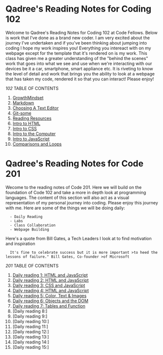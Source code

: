 # Qadree's Reading Notes for Coding 102

Welcome to Qadree's Reading Notes for Coding 102 at Code Fellows. Below is work that I've done as a brand new coder. I am very excited about the journey I've undertaken and if you've been thinking about jumping into coding I hope my work inspires you! Everything you intereact with on my webpage except for the template that it's rendered on is my work. This class has given me a greater understanding of the "behind the scenes" work that goes into what we see and use when we're interacting with our devices be it a car, smartphone, smart appliance etc. It is riveting to know the level of detail and work that brings you the ability to look at a webpage that has taken my code, rendered it so that you can interact! Please enjoy!


*102*  TABLE OF CONTENTS

   1. [GrowthMindset](/GrowthMindset.md)
   1. [Markdown](/markdown.md)
   1. [Choosing A Text Editor](/Choosing-text-editor.md)
   1. [Git-some](/Git-some.md)
   1. [Reading Resources](/Resources.md)
   1. [Intro to HTML](/html.md)
   1. [Intro to CSS](/css.md)
   1. [Intro to the Computer](/cpu.md)
   1. [Intro to JavaScript](/java.md)
   1. [Comparisons and Loops](/loop.md)
   

# Qadree's Reading Notes for Code 201

Wecome to the reading notes of Code 201. Here we will build on the foundation of Code 102 and take a more in depth look at programming languages. The content of this section will also act as a visual representation of my personal journey into coding. Please enjoy this journey with me. Here are some of the things we will be doing daily:

      - Daily Reading
      - Labs
      - Class Collaboration
      - Webpage Building

Here's a quote from Bill Gates, a Tech Leaders I look at to find motivation and inspiration 

      It's fine to celebrate success but it is more important >to heed the lessons of failure." Bill Gates, Co-founder >of Microsoft

*201*  TABLE OF CONTENTS

1. [Daily reading 1: HTML and JavaScript](/Class201Notes/class-01.md)
1. [Daily reading 2: HTML and JavaScript](/Class201Notes/class-02.md)
1. [Daily reading 3: CSS and JavaScript](/Class201Notes/class-03.md)
1. [Daily reading 4: HTML and JavaScript](/Class201Notes/class-04.md)
1. [Daily reading 5: Color, Text & Images](Class201Notes/class-05.md)
1. [Daily reading 6: Objects and the DOM](/Class201Notes/class-06.md)
1. [Daily reading 7: Tables and Function](/Class201Notes/class-07.md)
1. [Daily reading 8:]
1. [Daily reading 9:]
1. [Daily reading 10:]
1. [Daily reading 11:]
1. [Daily reading 12:]
1. [Daily reading 13:]
1. [Daily reading 14:]
1. [Daily reading 15:]